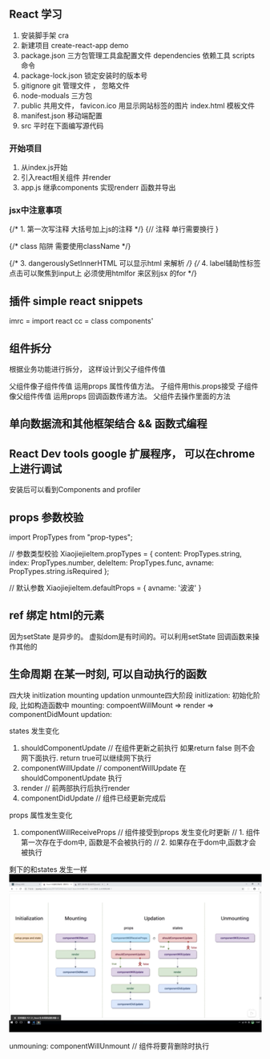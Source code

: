 ## React 学习

1. 安装脚手架 cra
2. 新建项目 create-react-app demo
3. package.json 三方包管理工具盒配置文件  dependencies 依赖工具 scripts 命令 
4. package-lock.json 锁定安装时的版本号
5. gitignore git 管理文件 ， 忽略文件
6. node-moduals 三方包
7. public 共用文件， favicon.ico 用显示网站标签的图片 index.html 模板文件
8. manifest.json 移动端配置
9. src 平时在下面编写源代码


### 开始项目
1. 从index.js开始
2. 引入react相关组件 并render
3. app.js 继承components 实现renderr 函数并导出


### jsx中注意事项
{/* 1. 第一次写注释 大括号加上js的注释 */}
 {// 注释 单行需要换行
 } 

 {/* class 陷阱 需要使用className */}

 {/* 3. dangerouslySetInnerHTML 可以显示html 来解析 */}
 {/* 4. label辅助性标签 点击可以聚焦到input上 必须使用htmlfor 来区别jsx 的for */}


 ## 插件 simple react snippets
 imrc = import react
 cc  = class components'


 ## 组件拆分 
 根据业务功能进行拆分， 这样设计到父子组件传值

 父组件像子组件传值 运用props 属性传值方法。 子组件用this.props接受
 子组件像父组件传值 运用props 回调函数传递方法。 父组件去操作里面的方法


 ## 单向数据流和其他框架结合 && 函数式编程


 ## React Dev tools google 扩展程序， 可以在chrome 上进行调试
安装后可以看到Components and profiler


## props 参数校验

import PropTypes from "prop-types";

// 参数类型校验
XiaojiejieItem.propTypes = {
    content: PropTypes.string,
    index: PropTypes.number,
    deleItem: PropTypes.func,
    avname: PropTypes.string.isRequired
};

// 默认参数
XiaojiejieItem.defaultProps = {
  avname: '波波'
}


## ref 绑定 html的元素 

因为setState 是异步的。 虚拟dom是有时间的。可以利用setState 回调函数来操作其他的


## 生命周期  在某一时刻, 可以自动执行的函数
四大块  initlization  mounting updation unmounte四大阶段
initlization: 初始化阶段, 比如构造函数中
mounting: compoentWillMount => render => componentDidMount
updation: 


states 发生变化
1. shouldComponentUpdate // 在组件更新之前执行 如果return false 则不会网下面执行. return true可以继续网下执行
2. componentWillUpdate // componentWillUpdate 在 shouldComponentUpdate 执行 
3. render // 前两部执行后执行render
4. componentDidUpdate // 组件已经更新完成后

props 属性发生变化
1. componentWillReceiveProps // 组件接受到props 发生变化时更新
  // 1. 组件第一次存在于dom中, 函数是不会被执行的
    // 2. 如果存在于dom中,函数才会被执行

剩下的和states 发生一样
![生命周期](https://github.com/TimberTang/React-learning/blob/main/demo01/lifecycle.png)


unmouning: 
componentWillUnmount // 组件将要背删除时执行